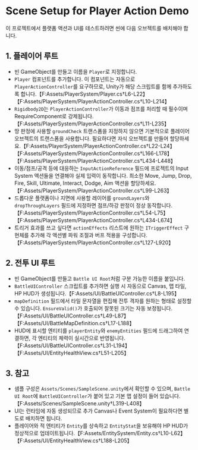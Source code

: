 # Scene Setup for Player Action Demo

이 프로젝트에서 플랫폼 액션과 UI를 테스트하려면 씬에 다음 오브젝트를 배치해야 합니다.

## 1. 플레이어 루트
- 빈 GameObject를 만들고 이름을 `Player`로 지정합니다.
- `Player` 컴포넌트를 추가합니다. 이 컴포넌트는 자동으로 `PlayerActionController`를 요구하므로, Unity가 해당 스크립트를 함께 추가하도록 합니다.【F:Assets/PlayerSystem/Player.cs†L6-L22】【F:Assets/PlayerSystem/PlayerActionController.cs†L10-L214】
- `Rigidbody2D`는 `PlayerActionController`가 이동과 점프를 처리할 때 필수이며 RequireComponent로 강제됩니다.【F:Assets/PlayerSystem/PlayerActionController.cs†L11-L235】
- 땅 판정에 사용할 `groundCheck` 트랜스폼을 지정하지 않으면 기본적으로 플레이어 오브젝트의 트랜스폼을 사용합니다. 필요하다면 자식 오브젝트를 만들어 할당하세요.【F:Assets/PlayerSystem/PlayerActionController.cs†L22-L24】【F:Assets/PlayerSystem/PlayerActionController.cs†L166-L178】【F:Assets/PlayerSystem/PlayerActionController.cs†L434-L448】
- 이동/점프/공격 등에 대응하는 `InputActionReference` 필드에 프로젝트의 Input System 액션들을 연결해야 실제 입력이 동작합니다. 최소한 Move, Jump, Drop, Fire, Skill, Ultimate, Interact, Dodge, Aim 액션을 할당하세요.【F:Assets/PlayerSystem/PlayerActionController.cs†L99-L263】
- 드롭다운 플랫폼이나 지면에 사용할 레이어를 `groundLayers`와 `dropThroughLayers` 필드에 지정하면 점프/하강 판정이 정상 동작합니다.【F:Assets/PlayerSystem/PlayerActionController.cs†L54-L75】【F:Assets/PlayerSystem/PlayerActionController.cs†L434-L674】
- 트리거 효과를 쓰고 싶다면 `actionEffects` 리스트에 원하는 `ITriggerEffect` 구현체를 추가해 각 액션별 파워 조절과 버프 적용을 구성합니다.【F:Assets/PlayerSystem/PlayerActionController.cs†L127-L920】

## 2. 전투 UI 루트
- 빈 GameObject를 만들고 `Battle UI Root`처럼 구분 가능한 이름을 붙입니다.
- `BattleUIController` 스크립트를 추가하면 실행 시 자동으로 Canvas, 맵 타일, HP HUD가 생성됩니다.【F:Assets/UI/BattleUIController.cs†L8-L195】
- `mapDefinition` 필드에서 타일 문자열을 편집해 전투 격자를 원하는 형태로 설정할 수 있습니다. `EnsureValid()`가 호출되어 잘못된 크기는 자동 보정됩니다.【F:Assets/UI/BattleUIController.cs†L49-L87】【F:Assets/UI/BattleMapDefinition.cs†L17-L188】
- HUD에 표시할 엔티티를 `playerEntity`와 `enemyEntities` 필드에 드래그하여 연결하면, 각 엔티티의 체력이 실시간으로 반영됩니다.【F:Assets/UI/BattleUIController.cs†L31-L194】【F:Assets/UI/EntityHealthView.cs†L51-L205】

## 3. 참고
- 샘플 구성은 `Assets/Scenes/SampleScene.unity`에서 확인할 수 있으며, `Battle UI Root`에 `BattleUIController`가 붙어 있고 기본 맵 설정이 들어 있습니다.【F:Assets/Scenes/SampleScene.unity†L319-L408】
- UI는 런타임에 자동 생성되므로 추가 Canvas나 Event System이 필요하다면 별도로 배치하면 됩니다.
- 플레이어와 적 엔티티가 `Entity`를 상속하고 `EntityStat`을 보유해야 HP HUD가 정상적으로 업데이트됩니다.【F:Assets/EntitySystem/Entity.cs†L10-L62】【F:Assets/UI/EntityHealthView.cs†L188-L205】